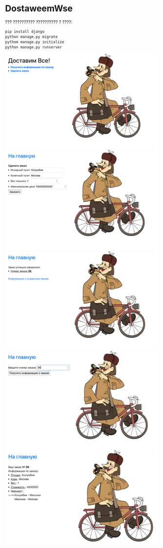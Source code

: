 # DostaweemWse

??? ?????????? ?????????? ? ????:
```sh
pip install django
python manage.py migrate
pythom manage.py initialize
python manage.py runserver
```

![Alt text](/screenshots/scr3.png?raw=true)
![Alt text](/screenshots/scr4.png?raw=true)
![Alt text](/screenshots/scr5.png?raw=true)
![Alt text](/screenshots/scr6.png?raw=true)
![Alt text](/screenshots/scr7.png?raw=true)

